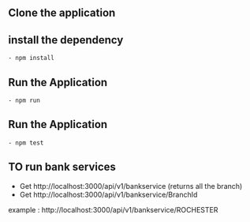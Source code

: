 ## Clone the application

## install the dependency
    - npm install
## Run the Application 
    - npm run 
## Run the Application 
    - npm test 
## TO run bank services
 - Get http://localhost:3000/api/v1/bankservice   (returns all the branch)
 - Get http://localhost:3000/api/v1/bankservice/BranchId

 example : http://localhost:3000/api/v1/bankservice/ROCHESTER